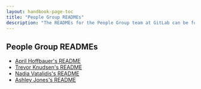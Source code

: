 ```yaml
---
layout: handbook-page-toc
title: "People Group READMEs"
description: "The READMEs for the People Group team at GitLab can be found on this page."
---
```


## People Group READMEs

- [April Hoffbauer's README](/handbook/people-group/readmes/ahoffbauer/)
- [Trevor Knudsen's README](/handbook/people-group/readmes/tknudsen)
- [Nadia Vatalidis's README](/handbook/people-group/readmes/nvatalidis)
- [Ashley Jones's README](/handbook/people-group/readmes/asjones/)
